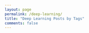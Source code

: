```yaml
---
layout: page
permalink: /deep-learning/
title: "Deep Learning Posts by Tags"
comments: false
---
```

